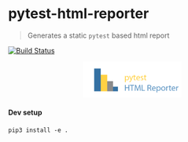 # pytest-html-reporter
> Generates a static `pytest` based html report

[![Build Status](https://travis-ci.com/prashanth-sams/pytest-html-reporter.svg?branch=master)](https://travis-ci.com/prashanth-sams/pytest-html-reporter)

<div align="center"><img src="./PHR.png" width="200"/></div>

#### Dev setup
```shell script
pip3 install -e .
```